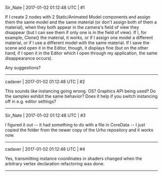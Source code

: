 Sir_Nate | 2017-01-02 01:12:48 UTC | #1

If I create 2 nodes with 2 Static/Animated Model components and assign them the same model and the same material (or don't assign both of them a material), when they both appear in the camera's field of view they disappear (but I can see them if only one is in the field of view).
If I, for example, Clone() the material, it works, or if I assign one model a different material, or if I use a different model with the same material. 
If I save the scene and open it in the Editor, though, it displays fine (but on the other hand, if I open it in the Editor which I open through my application, the same disappearance occurs).

Any suggestions?

-------------------------

cadaver | 2017-01-02 01:12:48 UTC | #2

This sounds like instancing going wrong. OS? Graphics API being used? Do the samples exhibit the same behavior? Does it help if you switch instancing off in e.g. editor settings?

-------------------------

Sir_Nate | 2017-01-02 01:12:48 UTC | #3

I figured it out -- it had something to do with a file in CoreData -- I just copied the folder from the newer copy of the Urho repository and it works now.

-------------------------

cadaver | 2017-01-02 01:12:48 UTC | #4

Yes, transmitting instance coordinates in shaders changed when the arbitrary vertex declaration refactoring was done.

-------------------------

